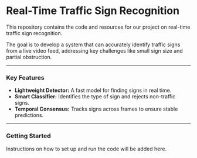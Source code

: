 # Real-Time Traffic Sign Recognition

This repository contains the code and resources for our project on real-time traffic sign recognition.

The goal is to develop a system that can accurately identify traffic signs from a live video feed, addressing key challenges like small sign size and partial obstruction.

---

### Key Features
* **Lightweight Detector:** A fast model for finding signs in real time.
* **Smart Classifier:** Identifies the type of sign and rejects non-traffic signs.
* **Temporal Consensus:** Tracks signs across frames to ensure stable predictions.

---

### Getting Started

Instructions on how to set up and run the code will be added here.
